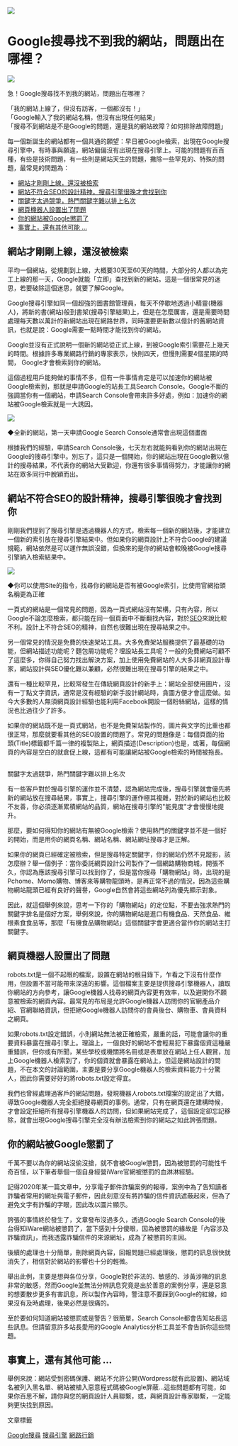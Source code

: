 
![](https://www.iware.com.tw/images/blog_cat.png)

# Google搜尋找不到我的網站，問題出在哪裡？

![](https://www.iware.com.tw/upload/images/google_no_found_01.png)

急！Google搜尋找不到我的網站，問題出在哪裡？

「我的網站上線了，但沒有訪客，一個都沒有！」  
「Google輸入了我的網站名稱，但沒有出現任何結果」  
「搜尋不到網站是不是Google的問題，還是我的網站故障？如何排除故障問題」

每一個新誕生的網站都有一個共通的願望：早日被Google檢索，出現在Google搜尋引擎中，有時事與願違，網站偏偏沒有出現在搜尋引擎上。可能的問題有百百種，有些是技術問題，有一些則是網站天生的問題，撇除一些罕見的、特殊的問題，最常見的問題為：

- [網站才剛剛上線，還沒被檢索](https://www.iware.com.tw/blog-741.html#Topic1)
- [網站不符合SEO的設計精神，搜尋引擎很晚才會找到你](https://www.iware.com.tw/blog-741.html#Topic2)
- [關鍵字太過競爭，熱門關鍵字難以排上名次](https://www.iware.com.tw/blog-741.html#Topic3)
- [網頁機器人設置出了問題](https://www.iware.com.tw/blog-741.html#Topic4)
- [你的網站被Google懲罰了](https://www.iware.com.tw/blog-741.html#Topic5)
- [事實上，還有其他可能 …](https://www.iware.com.tw/blog-741.html#Topic6)

## 網站才剛剛上線，還沒被檢索

平均一個網站，從規劃到上線，大概要30天至60天的時間，大部分的人都以為完工上線的那一天，Google就能「立即」查找到新的網站。這是一個很常見的迷思，若要破除這個迷思，就要了解Google。

Google搜尋引擎如同一個超強的圖書館管理員，每天不停歇地透過小精靈(機器人)，將新的書(網站)般到書架(搜尋引擎結果)上，但是在怎麼厲害，還是需要時間處理每天數以萬計的新網站出現在網路世界，同時還要更新數以億計的舊網站資訊，也就是說：Google需要一點時間才能找到你的網站。

Google並沒有正式說明一個新的網站從正式上線，到被Google索引需要花上幾天的時間。根據許多專業網路行銷的專家表示，快則四天，但慢則需要4個星期的時間， Google才會檢索到你的網站。

這個過程用戶能夠做的事情不多，但有一件事情肯定是可以加速你的網站被Google檢索到，那就是申請Google的站長工具Search Console。Google不斷的強調當你有一個網站，申請Search Console會帶來許多好處，例如：加速你的網站被Google檢索就是一大誘因。

![](https://www.iware.com.tw/upload/images/google_no_found_03.png)

◆全新的網站，第一天申請Google Search Console通常會出現這個畫面

根據我們的經驗，申請Search Console後，七天左右就能夠看到你的網站出現在Google的搜尋引擎中。別忘了，這只是一個開始，你的網站出現在Google數以億計的搜尋結果，不代表你的網站大受歡迎，你還有很多事情得努力，才能讓你的網站在眾多同行中脫穎而出。

## 網站不符合SEO的設計精神，搜尋引擎很晚才會找到你

剛剛我們提到了搜尋引擎是透過機器人的方式，檢索每一個新的網站後，才能建立一個新的索引放在搜尋引擎結果中。但如果你的網頁設計上不符合Google的建議規範，網站依然是可以運作無誤沒錯，但換來的是你的網站會較晚被Google搜尋引擎納入檢索結果中。

![](https://www.iware.com.tw/upload/images/google_no_found_02.png)

◆你可以使用Site的指令，找尋你的網站是否有被Google索引，比使用官網抬頭名稱更為正確

一頁式的網站是一個常見的問題，因為一頁式網站沒有架構，只有內容，所以Google不論怎麼檢索，都只能在同一個頁面中不斷翻找內容，對於[SEO](https://www.iware.com.tw/index.php?action=blog-detail&id=780)來說比較不利。設計上不符合SEO的精神，自然也很難出現在搜尋結果之中。

另一個常見的情況是免費的快速架站工具。大多免費架站服務提供了最基礎的功能，但網站描述功能呢？麵包屑功能呢？埋設站長工具呢？一般的免費網站可顧不了這麼多，你得自己努力找出解決方案，加上使用免費網站的人大多非網頁設計專家，網站設計與SEO優化難以兼顧，必然很難出現在搜尋引擎的結果之中。

還有一種比較罕見，比較常發生在傳統網頁設計的新手上：網站全部使用圖片，沒有一丁點文字資訊，通常是沒有經驗的新手設計網站時，貪圖方便才會這麼做。如今大多數的人無須網頁設計經驗也能利用Facebook開設一個粉絲網站，這樣的情況也比過往少了許多。

如果你的網站既不是一頁式網站，也不是免費架站製作的，圖片與文字的比重也都很正常，那麼就要看其他的SEO設置的問題了。常見的問題像是：每個頁面的抬頭(Title)標籤都千篇一律的複製貼上，網頁描述(Description)也是，或著，每個網頁的內容是空白的就倉促上線，這都有可能讓網站被Google檢索的時間被拖長。

##   
關鍵字太過競爭，熱門關鍵字難以排上名次

有一些客戶對於搜尋引擎的運作並不清楚，認為網站完成後，搜尋引擎就會優先將新的網站放在搜尋結果，事實上，搜尋引擎的運作極其複雜，對於新的網站也比較不友善，你必須逐漸累積網站的品質，網站在搜尋引擎的"能見度"才會慢慢地提升。

那麼，要如何得知你的網站有無被Google檢索？使用熱門的關鍵字並不是一個好的開始，而是用你的網頁名稱、網站名稱、網站網址搜尋才是正解。

如果你的網頁已經確定被檢索，但是搜尋特定關鍵字，你的網站仍然不見蹤影，該怎麼辦？舉一個例子：當你委託網頁設計公司製作了一個網路購物商城，開張不久，你認為應該搜尋引擎可以找到你了，但是當你搜尋「購物網站」時，出現的是Pchome、Momo購物、博客來等購物龍頭時，是再正常不過的情況，因為這些購物網站龍頭已經有良好的聲譽，Google自然會將這些網站列為優先顯示對象。

因此，就這個舉例來說，思考一下你的「購物網站」的定位點，不要去強求熱門的關鍵字排名是個好方案，舉例來說，你的購物網站是進口有機食品、天然食品、維根素食食品等，那麼「有機食品購物網站」這個關鍵字會更適合當作你的網站主打關鍵字。

## 網頁機器人設置出了問題

robots.txt是一個不起眼的檔案，設置在網站的根目錄下，乍看之下沒有什麼作用，但設置不當可能帶來深遠的影響。這個檔案主要是提供搜尋引擎機器人，讀取你網站的方向參考，讓Google機器人找尋的網頁內容更有效率，以及避開你不願意被檢索的網頁內容。最常見的布局是允許Google機器人訪問你的官網產品介紹、官網聯絡資訊，但拒絕Google機器人訪問你的會員後台、購物車、會員資料之網頁。

如果robots.txt設定錯誤，小則網站無法被正確檢索，嚴重的話，可能會讓你的重要資料暴露在搜尋引擎上。理論上，一個良好的網站不會輕易犯下暴露個資這種嚴重錯誤，但你或有所聞，某些學校或機關將名冊或是表單放在網站上任人觀賞，加上Google機器人檢索到了，你的個資就會暴露在網站上，但這是網站設計的問題，不在本文的討論範圍，主要是要分享Google機器人的檢索資料能力十分驚人，因此你需要好好的將robots.txt設定得宜。

我們也曾經處理過客戶的網站問題，發現機器人robots.txt檔案的設定出了大錯，導致Google機器人完全拒絕搜尋網頁的事例。通常，只有在網頁還在建構時候，才會設定拒絕所有搜尋引擎機器人的訪問，但如果網站完成了，這個設定卻忘記移除，就會出現Google搜尋引擎完全沒有辦法檢索到你的網站之如此誇張問題。

## 你的網站被Google懲罰了

千萬不要以為你的網站沒偷沒搶，就不會被Google懲罰，因為被懲罰的可能性千奇百怪，以下筆者舉個一個自身經營iWare官網被懲罰的血淋淋經驗。

記得2020年某一篇文章中，分享電子郵件詐騙案例的報導，案例中為了告知讀者詐騙者常用的網址與電子郵件，因此刻意沒有將詐騙的信件資訊遮蔽起來，但為了避免文字有詐騙的字眼，因此改以圖片顯示。

誇張的事情終於發生了，文章發布沒過多久，透過Google Search Console的後台得知iWare網站被懲罰了，當下感到十分傻眼，因為被懲罰的緣故是「內容涉及詐騙資訊」，而我透露詐騙信件的來源網址，成為了被懲罰的主因。

後續的處理也十分簡單，刪除網頁內容，回報問題已經處理後，懲罰的訊息很快就消失了，相信對於網站的影響也十分的輕微。

舉出此例，主要是想與各位分享，Google對於非法的、敏感的、涉黃涉賭的訊息非常的敏感，然而Google並無法分辨訊息究竟是出於善意的案例分享，還是惡意的想要散步更多有害訊息，所以製作內容時，警注意不要踩到Google的紅線，如果沒有及時處理，後果必然是很痛的。

至於要如何知道網站被懲罰或是警告？很簡單，Search Console都會告知站長這些訊息。但請留意許多站長愛用的Google Analytics分析工具並不會告訴你這些問題。

## 事實上，還有其他可能 …

舉例來說：網站受到密碼保護、網站不允許公開(Wordpress就有此設置)、網站域名被列入黑名單、網站被植入惡意程式碼被Google屏蔽...這些問題都有可能，如果你百思不解，請你與您的網頁設計人員聯繫，或，與網頁設計專家聯繫，一定能夠更快找到原因。

文章標籤

[Google搜尋](https://www.iware.com.tw/blogs.html?keyword=Google%E6%90%9C%E5%B0%8B) [搜尋引擎](https://www.iware.com.tw/blogs.html?keyword=%E6%90%9C%E5%B0%8B%E5%BC%95%E6%93%8E) [網路行銷](https://www.iware.com.tw/blogs.html?keyword=%E7%B6%B2%E8%B7%AF%E8%A1%8C%E9%8A%B7)

